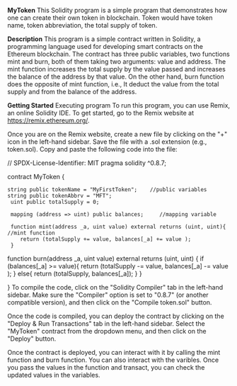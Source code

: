 **MyToken** 
This Solidity program is a simple program that demonstrates how one can create their own token in blockchain. Token would have token name, token abbreviation, the total supply of token.

**Description**
This program is a simple contract written in Solidity, a programming language used for developing smart contracts on the Ethereum blockchain. The contract has three public variables, two functions mint and burn, both of them taking two arguments: value and address. The mint function increases the total supply by the value passed and increases the balance of the address by that value. On the other hand, burn function does the opposite of mint function, i.e., It deduct the value from the total supply and from the balance of the address.

**Getting Started**
Executing program
To run this program, you can use Remix, an online Solidity IDE. To get started, go to the Remix website at https://remix.ethereum.org/.

Once you are on the Remix website, create a new file by clicking on the "+" icon in the left-hand sidebar. Save the file with a .sol extension (e.g., token.sol). Copy and paste the following code into the file:

// SPDX-License-Identifier: MIT
pragma solidity ^0.8.7;

contract MyToken {

    string public tokenName = "MyFirstToken";    //public variables
    string public tokenAbbrv = "MFT";
     uint public totalSupply = 0;

     mapping (address => uint) public balances;     //mapping variable

     function mint(address _a, uint value) external returns (uint, uint){         //mint function 
        return (totalSupply += value, balances[_a] += value );
     }
   

   function burn(address _a, uint value) external returns (uint, uint) {
    if (balances[_a] >= value){
    return (totalSupply -= value, balances[_a] -= value );
    }
    else{
        return (totalSupply, balances[_a]);
    }
   }

}
To compile the code, click on the "Solidity Compiler" tab in the left-hand sidebar. Make sure the "Compiler" option is set to "0.8.7" (or another compatible version), and then click on the "Compile token.sol" button.

Once the code is compiled, you can deploy the contract by clicking on the "Deploy & Run Transactions" tab in the left-hand sidebar. Select the "MyToken" contract from the dropdown menu, and then click on the "Deploy" button.

Once the contract is deployed, you can interact with it by calling the mint function and burn function. You can also interact with the varibles. Once you pass the values in the function and transact, you can check the updated values in the variables.

